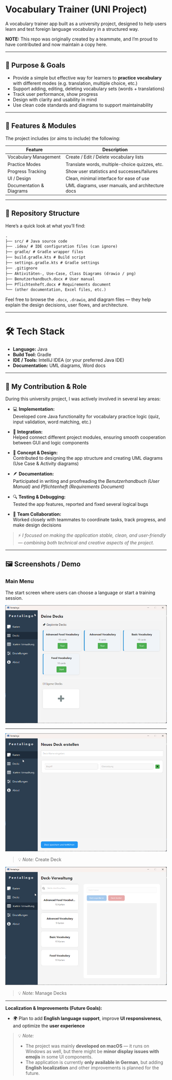 # Vocabulary Trainer (UNI Project)

A vocabulary trainer app built as a university project, designed to help users learn and test foreign language vocabulary in a structured way.

**NOTE:** This repo was originally created by a teammate, and I’m proud to have contributed and now maintain a copy here.

---

## 🎯 Purpose & Goals

- Provide a simple but effective way for learners to **practice vocabulary** with different modes (e.g. translation, multiple choice, etc.)  
- Support adding, editing, deleting vocabulary sets (words + translations)  
- Track user performance, show progress  
- Design with clarity and usability in mind  
- Use clean code standards and diagrams to support maintainability  

---

## 🧱 Features & Modules

The project includes (or aims to include) the following:

| Feature | Description |
|---|---|
| Vocabulary Management | Create / Edit / Delete vocabulary lists |
| Practice Modes | Translate words, multiple-choice quizzes, etc. |
| Progress Tracking | Show user statistics and successes/failures |
| UI / Design | Clean, minimal interface for ease of use |
| Documentation & Diagrams | UML diagrams, user manuals, and architecture docs |

---

## 📂 Repository Structure

Here’s a quick look at what you’ll find:
```markdown
.
├── src/ # Java source code
├── .idea/ # IDE configuration files (can ignore)
├── gradle/ # Gradle wrapper files
├── build.gradle.kts # Build script
├── settings.gradle.kts # Gradle settings
├── .gitignore
├── Aktivitäten-, Use-Case, Class Diagrams (drawio / png)
├── Benutzerhandbuch.docx # User manual
├── Pflichtenheft.docx # Requirements document
└── (other documentation, Excel files, etc.)
```

Feel free to browse the `.docx`, `.drawio`, and diagram files — they help explain the design decisions, user flows, and architecture.

---



# 🛠 Tech Stack

- **Language:** Java  
- **Build Tool:** Gradle  
- **IDE / Tools:** IntelliJ IDEA (or your preferred Java IDE)  
- **Documentation:** UML diagrams, Word docs  

---

## 👥 My Contribution & Role

During this university project, I was actively involved in several key areas:

- 💻 **Implementation:**  
  Developed core Java functionality for vocabulary practice logic (quiz, input validation, word matching, etc.)

- 🧩 **Integration:**  
  Helped connect different project modules, ensuring smooth cooperation between GUI and logic components

- 🧠 **Concept & Design:**  
  Contributed to designing the app structure and creating UML diagrams (Use Case & Activity diagrams)

- 🪶 **Documentation:**  
  Participated in writing and proofreading the *Benutzerhandbuch (User Manual)* and *Pflichtenheft (Requirements Document)*

- 🔍 **Testing & Debugging:**  
  Tested the app features, reported and fixed several logical bugs

- 🤝 **Team Collaboration:**  
  Worked closely with teammates to coordinate tasks, track progress, and make design decisions

> ⚡ *I focused on making the application stable, clean, and user-friendly — combining both technical and creative aspects of the project.*

---

## 🖼 Screenshots / Demo

### Main Menu

The start screen where users can choose a language or start a training session.

![Main screen](screenshots/app_main_screen.png)

---

![Create Deck](screenshots/app_new_deck.png)
> 💡 *Note:*
> Create Deck

![Manage Decks](screenshots/app_management.png)
> 💡 *Note:*
> Manage Decks

---

**Localization & Improvements (Future Goals):**  
- 🌍 Plan to add **English language support**, improve **UI responsiveness**, and optimize the **user experience**

> 💡 *Note:*  
> - The project was mainly **developed on macOS** — it runs on Windows as well, but there might be **minor display issues with emojis** in some UI components.  
> - The application is currently **only available in German**, but adding **English localization** and other improvements is planned for the future.  


